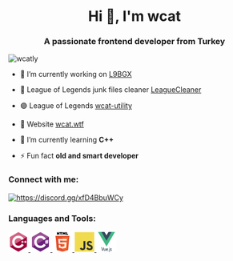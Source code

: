 <h1 align="center">Hi 👋, I'm wcat</h1>
<h3 align="center">A passionate frontend developer from Turkey</h3>

<p align="left"> <img src="https://komarev.com/ghpvc/?username=wcatly&label=Profile%20views&color=0e75b6&style=flat" alt="wcatly" /> </p>

- 🔭 I’m currently working on [L9BGX](https://github.com/L9BGX)
- 🔴 League of Legends junk files cleaner [LeagueCleaner](https://github.com/wCatly/LeagueCleaner)
- 🟣 League of Legends [wcat-utility](https://github.com/wCatly/wcat-utility)
- 🧁 Website [wcat.wtf](https://wcat.wtf/)

- 🌱 I’m currently learning **C++**

- ⚡ Fun fact **old and smart developer**

<h3 align="left">Connect with me:</h3>
<p align="left">
<a href="https://discord.gg/https://discord.gg/xfD4BbuWCy" target="blank"><img align="center" src="https://raw.githubusercontent.com/rahuldkjain/github-profile-readme-generator/master/src/images/icons/Social/discord.svg" alt="https://discord.gg/xfD4BbuWCy" height="30" width="40" /></a>
</p>

<h3 align="left">Languages and Tools:</h3>
<p align="left"> <a href="https://www.w3schools.com/cpp/" target="_blank" rel="noreferrer"> <img src="https://raw.githubusercontent.com/devicons/devicon/master/icons/cplusplus/cplusplus-original.svg" alt="cplusplus" width="40" height="40"/> </a> <a href="https://www.w3schools.com/cs/" target="_blank" rel="noreferrer"> <img src="https://raw.githubusercontent.com/devicons/devicon/master/icons/csharp/csharp-original.svg" alt="csharp" width="40" height="40"/> </a> <a href="https://www.w3.org/html/" target="_blank" rel="noreferrer"> <img src="https://raw.githubusercontent.com/devicons/devicon/master/icons/html5/html5-original-wordmark.svg" alt="html5" width="40" height="40"/> </a> <a href="https://developer.mozilla.org/en-US/docs/Web/JavaScript" target="_blank" rel="noreferrer"> <img src="https://raw.githubusercontent.com/devicons/devicon/master/icons/javascript/javascript-original.svg" alt="javascript" width="40" height="40"/> </a> <a href="https://vuejs.org/" target="_blank" rel="noreferrer"> <img src="https://raw.githubusercontent.com/devicons/devicon/master/icons/vuejs/vuejs-original-wordmark.svg" alt="vuejs" width="40" height="40"/> </a> </p>
